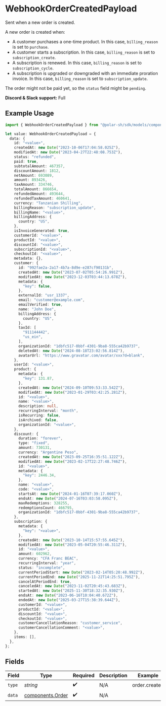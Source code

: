 # WebhookOrderCreatedPayload

Sent when a new order is created.

A new order is created when:

* A customer purchases a one-time product. In this case, `billing_reason` is set to `purchase`.
* A customer starts a subscription. In this case, `billing_reason` is set to `subscription_create`.
* A subscription is renewed. In this case, `billing_reason` is set to `subscription_cycle`.
* A subscription is upgraded or downgraded with an immediate proration invoice. In this case, `billing_reason` is set to `subscription_update`.

<Warning>The order might not be paid yet, so the `status` field might be `pending`.</Warning>

**Discord & Slack support:** Full

## Example Usage

```typescript
import { WebhookOrderCreatedPayload } from "@polar-sh/sdk/models/components/webhookordercreatedpayload.js";

let value: WebhookOrderCreatedPayload = {
  data: {
    id: "<value>",
    createdAt: new Date("2023-10-06T17:04:58.025Z"),
    modifiedAt: new Date("2023-04-27T22:48:08.753Z"),
    status: "refunded",
    paid: true,
    subtotalAmount: 467357,
    discountAmount: 1812,
    netAmount: 693089,
    amount: 893426,
    taxAmount: 334746,
    totalAmount: 866654,
    refundedAmount: 493644,
    refundedTaxAmount: 460641,
    currency: "Tanzanian Shilling",
    billingReason: "subscription_update",
    billingName: "<value>",
    billingAddress: {
      country: "US",
    },
    isInvoiceGenerated: true,
    customerId: "<value>",
    productId: "<value>",
    discountId: "<value>",
    subscriptionId: "<value>",
    checkoutId: "<value>",
    metadata: {},
    customer: {
      id: "992fae2a-2a17-4b7a-8d9e-e287cf90131b",
      createdAt: new Date("2023-07-02T05:54:26.991Z"),
      modifiedAt: new Date("2023-12-03T03:44:13.678Z"),
      metadata: {
        "key": false,
      },
      externalId: "usr_1337",
      email: "customer@example.com",
      emailVerified: true,
      name: "John Doe",
      billingAddress: {
        country: "US",
      },
      taxId: [
        "911144442",
        "us_ein",
      ],
      organizationId: "1dbfc517-0bbf-4301-9ba8-555ca42b9737",
      deletedAt: new Date("2024-08-18T23:02:56.814Z"),
      avatarUrl: "https://www.gravatar.com/avatar/xxx?d=blank",
    },
    userId: "<value>",
    product: {
      metadata: {
        "key": 131.87,
      },
      createdAt: new Date("2024-09-10T09:53:33.542Z"),
      modifiedAt: new Date("2023-01-29T03:42:25.281Z"),
      id: "<value>",
      name: "<value>",
      description: null,
      recurringInterval: "month",
      isRecurring: false,
      isArchived: false,
      organizationId: "<value>",
    },
    discount: {
      duration: "forever",
      type: "fixed",
      amount: 730131,
      currency: "Argentine Peso",
      createdAt: new Date("2023-09-25T16:35:51.122Z"),
      modifiedAt: new Date("2023-02-17T22:27:48.746Z"),
      id: "<value>",
      metadata: {
        "key": 2446.34,
      },
      name: "<value>",
      code: "<value>",
      startsAt: new Date("2024-01-16T07:39:17.060Z"),
      endsAt: new Date("2024-07-16T03:03:58.095Z"),
      maxRedemptions: 328255,
      redemptionsCount: 466795,
      organizationId: "1dbfc517-0bbf-4301-9ba8-555ca42b9737",
    },
    subscription: {
      metadata: {
        "key": "<value>",
      },
      createdAt: new Date("2023-10-14T15:57:55.645Z"),
      modifiedAt: new Date("2023-05-04T20:55:46.311Z"),
      id: "<value>",
      amount: 602962,
      currency: "CFA Franc BEAC",
      recurringInterval: "year",
      status: "incomplete",
      currentPeriodStart: new Date("2023-02-14T05:20:48.992Z"),
      currentPeriodEnd: new Date("2025-11-22T14:25:51.795Z"),
      cancelAtPeriodEnd: true,
      canceledAt: new Date("2023-11-02T20:45:43.683Z"),
      startedAt: new Date("2025-11-30T18:32:35.930Z"),
      endsAt: new Date("2023-06-16T10:04:40.672Z"),
      endedAt: new Date("2025-03-27T15:38:39.644Z"),
      customerId: "<value>",
      productId: "<value>",
      discountId: "<value>",
      checkoutId: "<value>",
      customerCancellationReason: "customer_service",
      customerCancellationComment: "<value>",
    },
    items: [],
  },
};
```

## Fields

| Field                                                | Type                                                 | Required                                             | Description                                          | Example                                              |
| ---------------------------------------------------- | ---------------------------------------------------- | ---------------------------------------------------- | ---------------------------------------------------- | ---------------------------------------------------- |
| `type`                                               | *string*                                             | :heavy_check_mark:                                   | N/A                                                  | order.created                                        |
| `data`                                               | [components.Order](../../models/components/order.md) | :heavy_check_mark:                                   | N/A                                                  |                                                      |